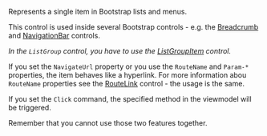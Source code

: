 Represents a single item in Bootstrap lists and menus.

This control is used inside several Bootstrap controls - e.g. the [Breadcrumb](/docs/controls/bootstrap/Breadcrumb/{branch}) and [NavigationBar](/docs/controls/bootstrap/NavigationBar/{branch}) controls.

_In the `ListGroup` control, you have to use the [ListGroupItem](/docs/controls/bootstrap/ListGroupItem/{branch}) control._



If you set the `NavigateUrl` property or you use the `RouteName` and `Param-*` properties,
the item behaves like a hyperlink. For more information abou `RouteName` properties see the
[RouteLink](/docs/controls/builtin/RouteLink/{branch}) control - the usage is the same.

If you set the `Click` command, the specified method in the viewmodel will be 
triggered.

Remember that you cannot use those two features together.